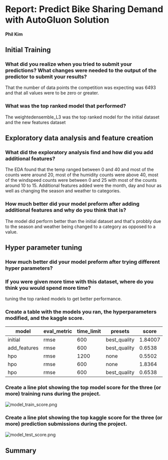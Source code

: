 # Report: Predict Bike Sharing Demand with AutoGluon Solution
#### Phil Kim

## Initial Training
### What did you realize when you tried to submit your predictions? What changes were needed to the output of the predictor to submit your results?
That the number of data points the competition was expecting was 6493 and that all values were to be zero or greater.

### What was the top ranked model that performed?
The weightedensemble_L3 was the top ranked model for the initial dataset and the new features dataset

## Exploratory data analysis and feature creation
### What did the exploratory analysis find and how did you add additional features?
The EDA found that the temp ranged between 0 and 40 and most of the counts were around 20, most of the humidity counts were above 40, most of the windspeed counts were between 0 and 25 with most of the counts around 10 to 15. Additional features added were the month, day and hour as well as changing the season and weather to categories.

### How much better did your model preform after adding additional features and why do you think that is?
The model did perform better than the initial dataset and that's probbly due to the season and weather being changed to a category as opposed to a value.

## Hyper parameter tuning
### How much better did your model preform after trying different hyper parameters?


### If you were given more time with this dataset, where do you think you would spend more time?
tuning the top ranked models to get better performance.

### Create a table with the models you ran, the hyperparameters modified, and the kaggle score.
|model|eval_metric|time_limit|presets|score|
|--|--|--|--|--|
|initial|rmse|600|best_quality|1.84007|
|add_features|rmse|600|best_quality|0.6538|
|hpo|rmse|1200|none|0.5502|
|hpo|rmse|600|none|1.8364|
|hpo|rmse|600|best_quality|0.6538|

### Create a line plot showing the top model score for the three (or more) training runs during the project.

![model_train_score.png](img/model_train_score.png)

### Create a line plot showing the top kaggle score for the three (or more) prediction submissions during the project.

![model_test_score.png](img/model_test_score.png)

## Summary

